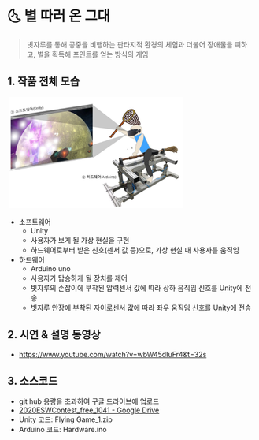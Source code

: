 # :last_quarter_moon_with_face: ​별 따러 온 그대 

>  빗자루를 통해 공중을 비행하는 판타지적 환경의 체험과 더불어 장애물을 피하고,  별을 획득해 포인트를 얻는 방식의 게임



## 1. 작품 전체 모습

​	<img src ="./img/whole_project.JPG" width=70% height=70%>

 * 소프트웨어
    * Unity
    * 사용자가 보게 될 가상 현실을 구현
    * 하드웨어로부터 받은 신호(센서 값 등)으로, 가상 현실 내 사용자를 움직임
 * 하드웨어
    * Arduino uno
    * 사용자가 탑승하게 될 장치를 제어
    * 빗자루의 손잡이에 부착된 압력센서 값에 따라 상하 움직임 신호를 Unity에 전송
    * 빗자루 안장에 부착된 자이로센서 값에 따라 좌우 움직임 신호를 Unity에 전송



## 2. 시연 & 설명 동영상

* https://www.youtube.com/watch?v=wbW45dIuFr4&t=32s



## 3. 소스코드

* git hub 용량을 초과하여 구글 드라이브에 업로드
* [2020ESWContest_free_1041 - Google Drive](https://drive.google.com/drive/folders/1n_OGDoIQfan4W8vJZi0yunpLkgdFYJZw)
* Unity 코드:  Flying Game_1.zip
* Arduino 코드: Hardware.ino

